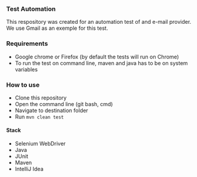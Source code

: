 ### Test Automation

This respository was created for an automation test of and e-mail provider. We use Gmail as an exemple for this test.

### Requirements

- Google chrome or Firefox (by default the tests will run on Chrome)
- To run the test on command line, maven and java has to be on system variables 

### How to use

- Clone this repository
- Open the command line (git bash, cmd)
- Navigate to destination folder
- Run `mvn clean test`

#### Stack

- Selenium WebDriver
- Java
- JUnit
- Maven
- IntelliJ Idea